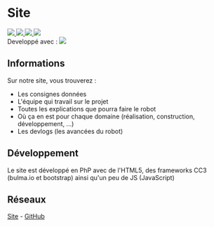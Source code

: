# Site

<a href="https://www.php.net/" target="_blank">
    <image src="https://img.shields.io/badge/PhP-vX-777BB4.svg?logo=php&longCache=true&style=flat">
</a>
<a href="#">
    <image src="https://img.shields.io/badge/HTML-v5-E34F26.svg?logo=html5&longCache=true&style=flat">
</a>
<a href="#">
    <image src="https://img.shields.io/badge/CSS-v3-1572B6.svg?logo=css3&logoColor=1572B6&longCache=true&style=flat">
</a>
<a href="https://nodejs.org/" target="_blank">
    <image src="https://img.shields.io/badge/node--js-v1.53.2-339933.svg?logo=node.js&longCache=true&style=flat">
</a>
<br>
<span>Developpé avec : <a href="https://code.visualstudio.com/" target="_blank"><image src="https://img.shields.io/badge/Visual Studio Code-vX-007ACC.svg?logo=visual-studio-code&logoColor=007ACC&style=flat"></a></span>

## Informations
Sur notre site, vous trouverez :
* Les consignes données
* L'équipe qui travail sur le projet
* Toutes les explications que pourra faire le robot
* Où ça en est pour chaque domaine (réalisation, construction, développement, ...)
* Les devlogs (les avancées du robot)

## Développement
Le site est développé en PhP avec de l'HTML5, des frameworks CC3 (bulma.io et bootstrap) ainsi qu'un peu de JS (JavaScript)

## Réseaux
[Site](https://arduitank.be) - [GitHub](https://github.com/Tank-io)
